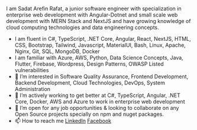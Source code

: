 I am Sadat Arefin Rafat, a junior software engineer with specialization in enterprise web development with Angular-Dotnet and small scale web development with MERN Stack and NextJS and have growing knowledge of cloud computing technologies and data engineering concepts.

- I am fluent in C#, TypeScript, .NET Core, Angular, React, NextJS, HTML, CSS, Bootstrap, Tailwind, Javascript, MaterialUI, Bash, Linux, Apache, Nginx, Git, SQL, MongoDB, Docker
- I am familiar with Azure, AWS, Python, Data Science Concepts, Java, Flutter, Firebase, Wordpress, Design Patterns, OWASP Listed vulnerabilities
- 👀 I’m interested in Software Quality Assurance, Frontend Development, Backend Development, Cloud Technologies, DevOps, System Administration
- 🌱 I’m actively working to get better at C#, TypeScript, Angular, .NET Core, Docker, AWS and Azure to work in enterprise web development
- 💞️ I’m open for any job opportunities & looking to collaborate on any Open Source projects specially on npm and nuget packages.
- 📫 How to reach me [LinkedIn](https://www.linkedin.com/in/sadat-arefin-rafat/) [Facebook](https://www.facebook.com/sadat.arefin.dev)

<!---
SadatArefin/SadatArefin is a ✨ special ✨ repository because its `README.md` (this file) appears on your GitHub profile.
You can click the Preview link to take a look at your changes.
--->
